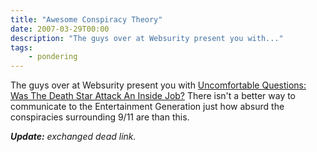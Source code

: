 ```yaml
---
title: "Awesome Conspiracy Theory"
date: 2007-03-29T00:00
description: "The guys over at Websurity present you with..."
tags: 
    - pondering
---
```


The guys over at Websurity present you with [Uncomfortable Questions: Was The Death Star Attack An Inside Job?](https://www.shlomifish.org/humour/by-others/was-the-death-star-attack-an-inside-job/) There isn't a better way to communicate to the Entertainment Generation just how absurd the conspiracies surrounding 9/11 are than this.

_**Update:** exchanged dead link._